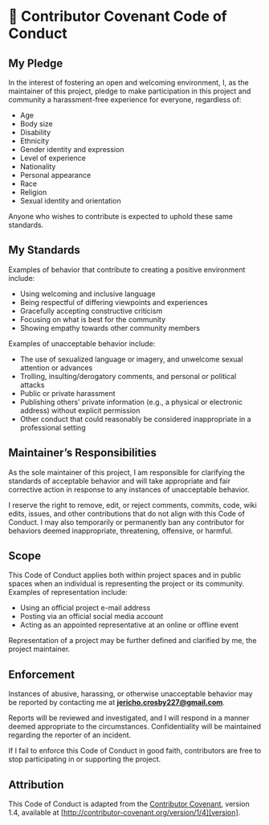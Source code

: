 # 📝 Contributor Covenant Code of Conduct

## My Pledge

In the interest of fostering an open and welcoming environment, I, as the maintainer of this project, pledge to make participation in this project and community a harassment-free experience for everyone, regardless of:

* Age
* Body size
* Disability
* Ethnicity
* Gender identity and expression
* Level of experience
* Nationality
* Personal appearance
* Race
* Religion
* Sexual identity and orientation

Anyone who wishes to contribute is expected to uphold these same standards.

## My Standards

Examples of behavior that contribute to creating a positive environment include:

* Using welcoming and inclusive language
* Being respectful of differing viewpoints and experiences
* Gracefully accepting constructive criticism
* Focusing on what is best for the community
* Showing empathy towards other community members

Examples of unacceptable behavior include:

* The use of sexualized language or imagery, and unwelcome sexual attention or advances
* Trolling, insulting/derogatory comments, and personal or political attacks
* Public or private harassment
* Publishing others' private information (e.g., a physical or electronic address) without explicit permission
* Other conduct that could reasonably be considered inappropriate in a professional setting

## Maintainer’s Responsibilities

As the sole maintainer of this project, I am responsible for clarifying the standards of acceptable behavior and will take appropriate and fair corrective action in response to any instances of unacceptable behavior.

I reserve the right to remove, edit, or reject comments, commits, code, wiki edits, issues, and other contributions that do not align with this Code of Conduct. I may also temporarily or permanently ban any contributor for behaviors deemed inappropriate, threatening, offensive, or harmful.

## Scope

This Code of Conduct applies both within project spaces and in public spaces when an individual is representing the project or its community. Examples of representation include:

* Using an official project e-mail address
* Posting via an official social media account
* Acting as an appointed representative at an online or offline event

Representation of a project may be further defined and clarified by me, the project maintainer.

## Enforcement

Instances of abusive, harassing, or otherwise unacceptable behavior may be reported by contacting me at **[jericho.crosby227@gmail.com](mailto:jericho.crosby227@gmail.com)**.

Reports will be reviewed and investigated, and I will respond in a manner deemed appropriate to the circumstances. Confidentiality will be maintained regarding the reporter of an incident.

If I fail to enforce this Code of Conduct in good faith, contributors are free to stop participating in or supporting the project.

## Attribution

This Code of Conduct is adapted from the [Contributor Covenant][homepage], version 1.4, available at [http://contributor-covenant.org/version/1/4][version].

[homepage]: http://contributor-covenant.org
[version]: http://contributor-covenant.org/version/1/4/